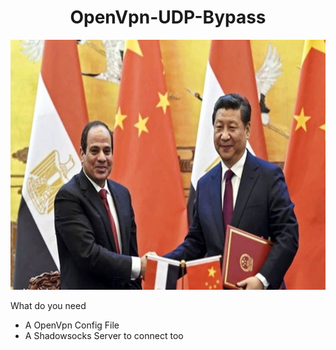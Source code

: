 <h1 align="center">
  OpenVpn-UDP-Bypass
</h1>
<p align="center">
 <img src="https://raw.githubusercontent.com/LimeIncOfficial/OpenVpn-UDP-Bypass/main/20460.jpg" height="400">
  </p>
  
  What do you need
- A OpenVpn Config File
- A Shadowsocks Server to connect too

